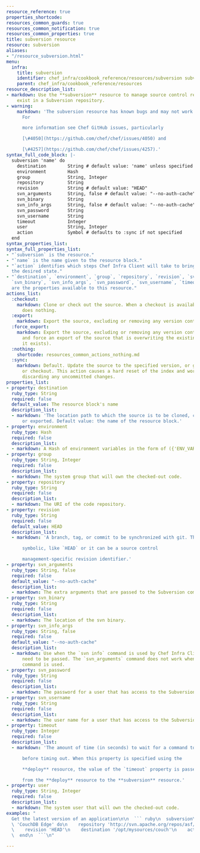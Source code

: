 ```yaml
---
resource_reference: true
properties_shortcode: 
resources_common_guards: true
resources_common_notification: true
resources_common_properties: true
title: subversion resource
resource: subversion
aliases:
- "/resource_subversion.html"
menu:
  infra:
    title: subversion
    identifier: chef_infra/cookbook_reference/resources/subversion subversion
    parent: chef_infra/cookbook_reference/resources
resource_description_list:
- markdown: Use the **subversion** resource to manage source control resources that
    exist in a Subversion repository.
- warning:
    markdown: 'The subversion resource has known bugs and may not work as expected.
      For

      more information see Chef GitHub issues, particularly

      [\#4050](https://github.com/chef/chef/issues/4050) and

      [\#4257](https://github.com/chef/chef/issues/4257).'
syntax_full_code_block: |-
  subversion 'name' do
    destination        String # default value: 'name' unless specified
    environment        Hash
    group              String, Integer
    repository         String
    revision           String # default value: "HEAD"
    svn_arguments      String, false # default value: "--no-auth-cache"
    svn_binary         String
    svn_info_args      String, false # default value: "--no-auth-cache"
    svn_password       String
    svn_username       String
    timeout            Integer
    user               String, Integer
    action             Symbol # defaults to :sync if not specified
  end
syntax_properties_list: 
syntax_full_properties_list:
- "`subversion` is the resource."
- "`name` is the name given to the resource block."
- "`action` identifies which steps Chef Infra Client will take to bring the node into
  the desired state."
- "`destination`, `environment`, `group`, `repository`, `revision`, `svn_arguments`,
  `svn_binary`, `svn_info_args`, `svn_password`, `svn_username`, `timeout`, and `user`
  are the properties available to this resource."
actions_list:
  :checkout:
    markdown: Clone or check out the source. When a checkout is available, this provider
      does nothing.
  :export:
    markdown: Export the source, excluding or removing any version control artifacts.
  :force_export:
    markdown: Export the source, excluding or removing any version control artifacts
      and force an export of the source that is overwriting the existing copy (if
      it exists).
  :nothing:
    shortcode: resources_common_actions_nothing.md
  :sync:
    markdown: Default. Update the source to the specified version, or get a new clone
      or checkout. This action causes a hard reset of the index and working tree,
      discarding any uncommitted changes.
properties_list:
- property: destination
  ruby_type: String
  required: false
  default_value: The resource block's name
  description_list:
  - markdown: 'The location path to which the source is to be cloned, checked out,
      or exported. Default value: the name of the resource block.'
- property: environment
  ruby_type: Hash
  required: false
  description_list:
  - markdown: A Hash of environment variables in the form of ({'ENV_VARIABLE' => 'VALUE'}).
- property: group
  ruby_type: String, Integer
  required: false
  description_list:
  - markdown: The system group that will own the checked-out code.
- property: repository
  ruby_type: String
  required: false
  description_list:
  - markdown: The URI of the code repository.
- property: revision
  ruby_type: String
  required: false
  default_value: HEAD
  description_list:
  - markdown: 'A branch, tag, or commit to be synchronized with git. This can be

      symbolic, like `HEAD` or it can be a source control

      management-specific revision identifier.'
- property: svn_arguments
  ruby_type: String, false
  required: false
  default_value: "--no-auth-cache"
  description_list:
  - markdown: The extra arguments that are passed to the Subversion command.
- property: svn_binary
  ruby_type: String
  required: false
  description_list:
  - markdown: The location of the svn binary.
- property: svn_info_args
  ruby_type: String, false
  required: false
  default_value: "--no-auth-cache"
  description_list:
  - markdown: Use when the `svn info` command is used by Chef Infra Client and arguments
      need to be passed. The `svn_arguments` command does not work when the `svn info`
      command is used.
- property: svn_password
  ruby_type: String
  required: false
  description_list:
  - markdown: The password for a user that has access to the Subversion repository.
- property: svn_username
  ruby_type: String
  required: false
  description_list:
  - markdown: The user name for a user that has access to the Subversion repository.
- property: timeout
  ruby_type: Integer
  required: false
  description_list:
  - markdown: 'The amount of time (in seconds) to wait for a command to execute

      before timing out. When this property is specified using the

      **deploy** resource, the value of the `timeout` property is passed

      from the **deploy** resource to the **subversion** resource.'
- property: user
  ruby_type: String, Integer
  required: false
  description_list:
  - markdown: The system user that will own the checked-out code.
examples: "
  Get the latest version of an application\n\n  ``` ruby\n  subversion\
  \ 'CouchDB Edge' do\n    repository 'http://svn.apache.org/repos/asf/couchdb/trunk'\n\
  \    revision 'HEAD'\n    destination '/opt/mysources/couch'\n    action :sync\n\
  \  end\n  ```\n"

---
```

